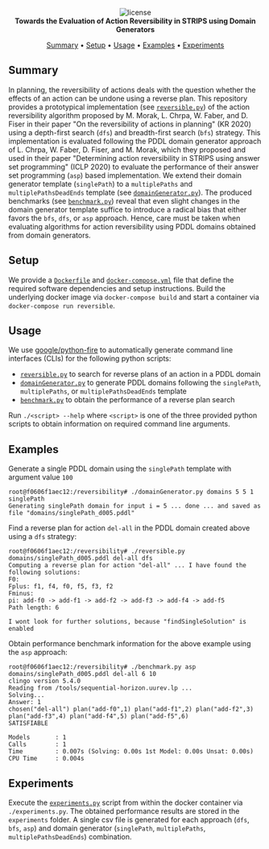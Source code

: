 <p align="center">
    <img src="logo.svg" alt="">
    <br>
    <img src="https://img.shields.io/badge/License-GPLv3-blue.svg" alt="license">
    <br>
    <b>Towards the Evaluation of Action Reversibility in STRIPS using Domain Generators</b>
</p>

<p align="center">
    <a href="#summary">Summary</a>
    •
    <a href="#setup">Setup</a>
    •
    <a href="#usage">Usage</a>
    •
    <a href="#examples">Examples</a>
    •
    <a href="#experiments">Experiments</a>
</p>

## Summary

In planning, the reversibility of actions deals with the question whether the effects of an action can be undone using a reverse plan. This repository provides a prototypical implementation (see [`reversible.py`](reversible.py)) of the action reversibility algorithm proposed by 
M. Morak, L. Chrpa, W. Faber, and D. Fiser in their paper "On the reversibility of actions in planning" (KR 2020) using a depth-first search (`dfs`) and breadth-first search (`bfs`) strategy. This implementation is evaluated following the PDDL domain generator approach of L. Chrpa, W. Faber, D. Fiser, and M. Morak, which they proposed and used in their paper "Determining action reversibility in STRIPS using answer set programming" (ICLP 2020) to evaluate the performance of their answer set programming (`asp`) based implementation. We extend their domain generator template (`singlePath`) to a `multiplePaths` and `multiplePathsDeadEnds` template (see [`domainGenerator.py`](domainGenerator.py)). The produced benchmarks (see [`benchmark.py`](benchmark.py)) reveal that even slight changes in the domain generator template suffice to introduce a radical bias that either favors the `bfs`, `dfs`, or `asp` approach. Hence, care must be taken when evaluating algorithms for action reversibility using PDDL domains obtained from domain generators.

## Setup

We provide a [`Dockerfile`](Dockerfile) and [`docker-compose.yml`](docker-compose.yml) file that define the required software dependencies and setup instructions. Build the underlying docker image via `docker-compose build` and start a container via `docker-compose run reversible`.

## Usage

We use [google/python-fire](https://github.com/google/python-fire) to automatically generate command line interfaces (CLIs) for the following python scripts:

- [`reversible.py`](reversible.py) to search for reverse plans of an action in a PDDL domain
- [`domainGenerator.py`](domainGenerator.py) to generate PDDL domains following the `singlePath`, `multiplePaths`, or `multiplePathsDeadEnds` template
- [`benchmark.py`](benchmark.py) to obtain the performance of a reverse plan search

Run `./<script> --help` where `<script>` is one of the three provided python scripts to obtain information on required command line arguments.

## Examples

Generate a single PDDL domain using the `singlePath` template with argument value `100`
```
root@f0606f1aec12:/reversibility# ./domainGenerator.py domains 5 5 1 singlePath
Generating singlePath domain for input i = 5 ... done ... and saved as file "domains/singlePath_d005.pddl"
```

Find a reverse plan for action `del-all` in the PDDL domain created above using a `dfs` strategy:
```
root@f0606f1aec12:/reversibility# ./reversible.py domains/singlePath_d005.pddl del-all dfs
Computing a reverse plan for action "del-all" ... I have found the following solutions:
F0:
Fplus: f1, f4, f0, f5, f3, f2
Fminus:
pi: add-f0 -> add-f1 -> add-f2 -> add-f3 -> add-f4 -> add-f5
Path length: 6

I wont look for further solutions, because "findSingleSolution" is enabled
```

Obtain performance benchmark information for the above example using the `asp` approach:
```
root@f0606f1aec12:/reversibility# ./benchmark.py asp domains/singlePath_d005.pddl del-all 6 10
clingo version 5.4.0
Reading from /tools/sequential-horizon.uurev.lp ...
Solving...
Answer: 1
chosen("del-all") plan("add-f0",1) plan("add-f1",2) plan("add-f2",3) plan("add-f3",4) plan("add-f4",5) plan("add-f5",6)
SATISFIABLE

Models       : 1
Calls        : 1
Time         : 0.007s (Solving: 0.00s 1st Model: 0.00s Unsat: 0.00s)
CPU Time     : 0.004s
```

## Experiments

Execute the [`experiments.py`](experiments.py) script from within the docker container via `./experiments.py`. The obtained performance results are stored in the `experiments` folder. A single csv file is generated for each approach (`dfs`, `bfs`, `asp`) and domain generator (`singlePath`, `multiplePaths`, `multiplePathsDeadEnds`) combination.
